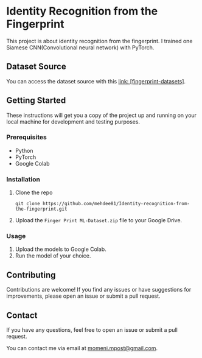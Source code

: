# Identity Recognition from the Fingerprint

This project is about identity recognition from the fingerprint. I trained one Siamese CNN(Convolutional neural network) with PyTorch.

## Dataset Source
You can access the dataset source with this [link: [fingerprint-datasets]](https://github.com/robertvazan/fingerprint-datasets).

## Getting Started

These instructions will get you a copy of the project up and running on your local machine for development and testing purposes.

### Prerequisites

- Python
- PyTorch
- Google Colab

### Installation

1. Clone the repo
   ```
   git clone https://github.com/mehdee81/Identity-recognition-from-the-fingerprint.git
   ```
2. Upload the `Finger Print ML-Dataset.zip` file to your Google Drive.

### Usage

1. Upload the models to Google Colab.
2. Run the model of your choice.

## Contributing

Contributions are welcome! If you find any issues or have suggestions for improvements, please open an issue or submit a pull request.

## Contact

If you have any questions, feel free to open an issue or submit a pull request.

You can contact me via email at [momeni.mpost@gmail.com](momeni.mpost@gmail.com).
